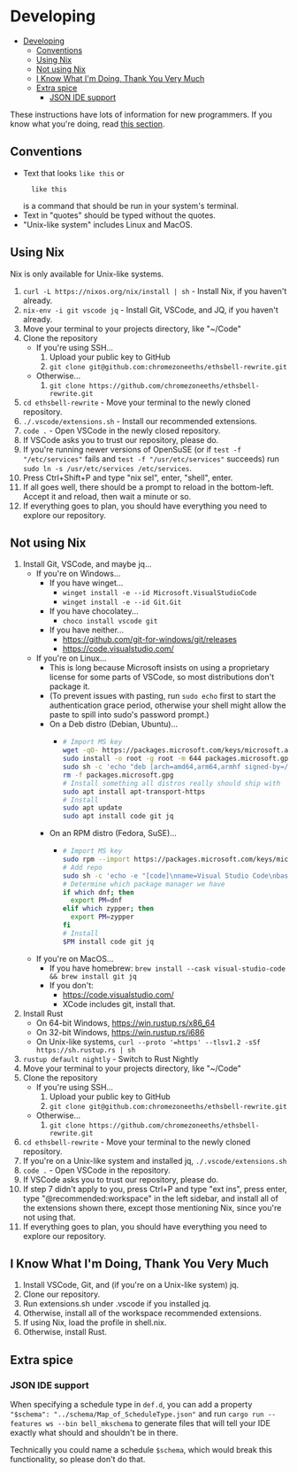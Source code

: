 # Developing

- [Developing](#developing)
  - [Conventions](#conventions)
  - [Using Nix](#using-nix)
  - [Not using Nix](#not-using-nix)
  - [I Know What I'm Doing, Thank You Very Much](#i-know-what-im-doing-thank-you-very-much)
  - [Extra spice](#extra-spice)
    - [JSON IDE support](#json-ide-support)

These instructions have lots of information for new programmers. If you know what you're doing, read [this section](#i-know-what-im-doing-thank-you-very-much).

## Conventions

* Text that looks `like this` or 
  ```
	like this
	```
	is a command that should be run in your system's terminal.
* Text in "quotes" should be typed without the quotes.
* "Unix-like system" includes Linux and MacOS.

## Using Nix

Nix is only available for Unix-like systems.

1. `curl -L https://nixos.org/nix/install | sh` - Install Nix, if you haven't already.
2. `nix-env -i git vscode jq` - Install Git, VSCode, and JQ, if you haven't already.
3. Move your terminal to your projects directory, like "~/Code"
4. Clone the repository
   * If you're using SSH...
     1. Upload your public key to GitHub
     2. `git clone git@github.com:chromezoneeths/ethsbell-rewrite.git`
   * Otherwise...
     1. `git clone https://github.com/chromezoneeths/ethsbell-rewrite.git`
5. `cd ethsbell-rewrite` - Move your terminal to the newly cloned repository.
6. `./.vscode/extensions.sh` - Install our recommended extensions.
7. `code .` - Open VSCode in the newly closed repository.
8. If VSCode asks you to trust our repository, please do.
9. If you're running newer versions of OpenSuSE (or if `test -f "/etc/services"` fails and `test -f "/usr/etc/services"` succeeds) run `sudo ln -s /usr/etc/services /etc/services`.
10. Press Ctrl+Shift+P and type "nix sel", enter, "shell", enter.
11. If all goes well, there should be a prompt to reload in the bottom-left. Accept it and reload, then wait a minute or so.
12. If everything goes to plan, you should have everything you need to explore our repository.

## Not using Nix

1. Install Git, VSCode, and maybe jq...
   * If you're on Windows...
     * If you have winget...
       * `winget install -e --id Microsoft.VisualStudioCode`
       * `winget install -e --id Git.Git`
     * If you have chocolatey...
       * `choco install vscode git`
     * If you have neither...
       * https://github.com/git-for-windows/git/releases
       * https://code.visualstudio.com/
   * If you're on Linux...
     * This is long because Microsoft insists on using a proprietary license for some parts of VSCode, so most distributions don't package it.
     * (To prevent issues with pasting, run `sudo echo` first to start the authentication grace period, otherwise your shell might allow the paste to spill into sudo's password prompt.)
     * On a Deb distro (Debian, Ubuntu)...
       * ```bash
         # Import MS key
         wget -qO- https://packages.microsoft.com/keys/microsoft.asc | gpg --dearmor > packages microsoft.gpg
         sudo install -o root -g root -m 644 packages.microsoft.gpg /etc/apt/trusted.gpg.d/
         sudo sh -c 'echo "deb [arch=amd64,arm64,armhf signed-by=/etc/apt/trusted.gpg.d/packages microsoft.gpg] https://packages.microsoft.com/repos/code stable main" > /etc/apt/sources.list d/vscode.list'
         rm -f packages.microsoft.gpg
         # Install something all distros really should ship with
         sudo apt install apt-transport-https
         # Install
         sudo apt update
         sudo apt install code git jq
         ```
     * On an RPM distro (Fedora, SuSE)...
       * ```bash
         # Import MS key
         sudo rpm --import https://packages.microsoft.com/keys/microsoft.asc
         # Add repo
         sudo sh -c 'echo -e "[code]\nname=Visual Studio Code\nbaseurl=https://packages.microsoft.com/yumrepos/vscode\nenabled=1\ngpgcheck=1\ngpgkey=https://packages.microsoft.com/keys/microsoft.asc" > /etc/yum.repos.d/vscode.repo'
         # Determine which package manager we have
         if which dnf; then
           export PM=dnf
         elif which zypper; then
           export PM=zypper
         fi
         # Install
         $PM install code git jq
         ```
   * If you're on MacOS...
     * If you have homebrew: `brew install --cask visual-studio-code && brew install git jq`
     * If you don't:
       * https://code.visualstudio.com/
       * XCode includes git, install that.
2. Install Rust
   * On 64-bit Windows, https://win.rustup.rs/x86_64
   * On 32-bit Windows, https://win.rustup.rs/i686
   * On Unix-like systems, `curl --proto '=https' --tlsv1.2 -sSf https://sh.rustup.rs | sh`
3. `rustup default nightly` - Switch to Rust Nightly
4. Move your terminal to your projects directory, like "~/Code"
5. Clone the repository
   * If you're using SSH...
     1. Upload your public key to GitHub
     2. `git clone git@github.com:chromezoneeths/ethsbell-rewrite.git`
   * Otherwise...
     1. `git clone https://github.com/chromezoneeths/ethsbell-rewrite.git`
6. `cd ethsbell-rewrite` - Move your terminal to the newly cloned repository.
7. If you're on a Unix-like system and installed jq, `./.vscode/extensions.sh`
8. `code .` - Open VSCode in the repository.
9. If VSCode asks you to trust our repository, please do.
10. If step 7 didn't apply to you, press Ctrl+P and type "ext ins", press enter, type "@recommended:workspace" in the left sidebar, and install all of the extensions shown there, except those mentioning Nix, since you're not using that.
11. If everything goes to plan, you should have everything you need to explore our repository.

## I Know What I'm Doing, Thank You Very Much

1. Install VSCode, Git, and (if you're on a Unix-like system) jq.
2. Clone our repository.
3. Run extensions.sh under .vscode if you installed jq.
4. Otherwise, install all of the workspace recommended extensions.
5. If using Nix, load the profile in shell.nix.
6. Otherwise, install Rust.

## Extra spice

### JSON IDE support

When specifying a schedule type in `def.d`, you can add a property `"$schema": "../schema/Map_of_ScheduleType.json"` and run `cargo run --features ws --bin bell_mkschema` to generate files that will tell your IDE exactly what should and shouldn't be in there.

Technically you could name a schedule `$schema`, which would break this functionality, so please don't do that.